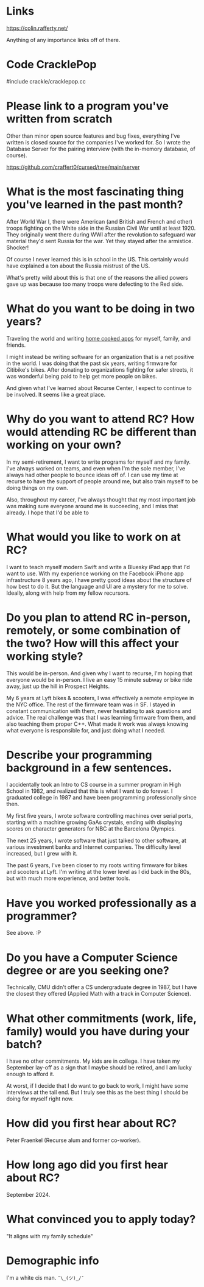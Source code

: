 # Links

https://colin.rafferty.net/

Anything of any importance links off of there.

# Code CracklePop

#include crackle/cracklepop.cc

# Please link to a program you've written from scratch

Other than minor open source features and bug fixes, everything I've written is closed source for the companies I've worked for. So I wrote the Database Server for the pairing interview (with the in-memory database, of course).

https://github.com/craffert0/cursed/tree/main/server

# What is the most fascinating thing you've learned in the past month?

After World War I, there were American (and British and French and other) troops fighting on the White side in the Russian Civil War until at least 1920. They originally went there during WWI after the revolution to safeguard war material they'd sent Russia for the war. Yet they stayed after the armistice. Shocker!

Of course I never learned this is in school in the US. This certainly would have explained a ton about the Russia mistrust of the US.

What's pretty wild about this is that one of the reasons the allied powers gave up was because too many troops were defecting to the Red side.

# What do you want to be doing in two years?

Traveling the world and writing [home cooked apps](https://www.robinsloan.com/notes/home-cooked-app/) for myself, family, and friends.

I might instead be writing software for an organization that is a net positive in the world. I was doing that the past six years, writing firmware for Citibike's bikes. After donating to organizations fighting for safer streets, it was wonderful being paid to help get more people on bikes.

And given what I've learned about Recurse Center, I expect to continue to be involved. It seems like a great place.

# Why do you want to attend RC? How would attending RC be different than working on your own?

In my semi-retirement, I want to write programs for myself and my family. I've always worked on teams, and even when I'm the sole member, I've always had other people to bounce ideas off of. I can use my time at recurse to have the support of people around me, but also train myself to be doing things on my own.

Also, throughout my career, I've always thought that my most important job was making sure everyone around me is succeeding, and I miss that already. I hope that I'd be able to 

# What would you like to work on at RC?

I want to teach myself modern Swift and write a Bluesky iPad app that I'd want to use. With my experience working on the Facebook iPhone app infrastructure 8 years ago, I have pretty good ideas about the structure of how best to do it. But the language and UI are a mystery for me to solve. Ideally, along with help from my fellow recursors.

# Do you plan to attend RC in-person, remotely, or some combination of the two? How will this affect your working style?

This would be in-person. And given why I want to recurse, I'm hoping that everyone would be in-person. I live an easy 15 minute subway or bike ride away, just up the hill in Prospect Heights.

My 6 years at Lyft bikes & scooters, I was effectively a remote employee in the NYC office. The rest of the firmware team was in SF. I stayed in constant communication with them, never hesitating to ask questions and advice. The real challenge was that I was learning firmware from them, and also teaching them proper C++. What made it work was always knowing what everyone is responsible for, and just doing what I needed.

# Describe your programming background in a few sentences.

I accidentally took an Intro to CS course in a summer program in High School in 1982, and realized that this is what I want to do forever. I graduated college in 1987 and have been programming professionally since then.

My first five years, I wrote software controlling machines over serial ports, starting with a machine growing GaAs crystals, ending with displaying scores on character generators for NBC at the Barcelona Olympics. 

The next 25 years, I wrote software that just talked to other software, at various investment banks and Internet companies. The difficulty level increased, but I grew with it.

The past 6 years, I've been closer to my roots writing firmware for bikes and scooters at Lyft. I'm writing at the lower level as I did back in the 80s, but with much more experience, and better tools.

# Have you worked professionally as a programmer?

See above. :P

# Do you have a Computer Science degree or are you seeking one?

Technically, CMU didn't offer a CS undergraduate degree in 1987, but I have the closest they offered (Applied Math with a track in Computer Science).

# What other commitments (work, life, family) would you have during your batch?

I have no other commitments. My kids are in college. I have taken my September lay-off as a sign that I maybe should be retired, and I am lucky enough to afford it.

At worst, if I decide that I do want to go back to work, I might have some interviews at the tail end. But I truly see this as the best thing I should be doing for myself right now.

# How did you first hear about RC?

Peter Fraenkel (Recurse alum and former co-worker).

# How long ago did you first hear about RC?

September 2024.

# What convinced you to apply today?

"It aligns with my family schedule"

# Demographic info

I'm a white cis man. `¯\_(ツ)_/¯`
